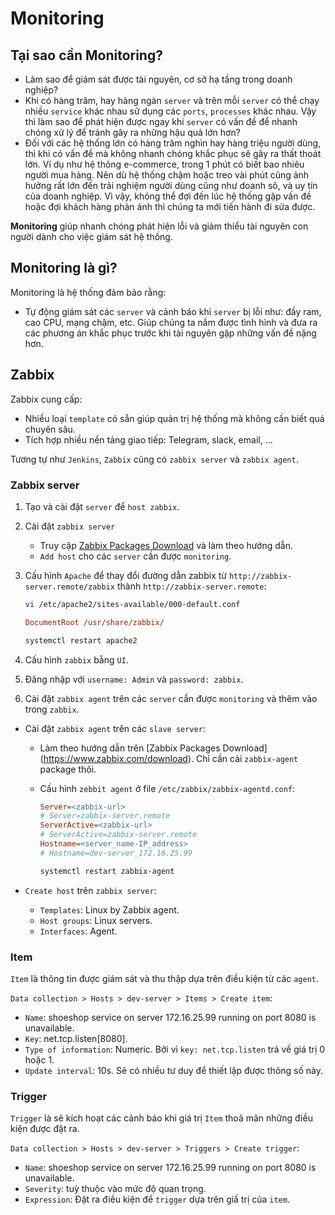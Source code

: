 # Monitoring

## Tại sao cần Monitoring?

- Làm sao để giám sát được tài nguyên, cơ sở hạ tầng trong doanh nghiệp?
- Khi có hàng trăm, hay hàng ngàn `server` và trên mỗi `server` có thể chạy nhiều `service` khác nhau
sử dụng các `ports`, `processes` khác nhau. Vậy thì làm sao để phát hiện được ngay khi `server` có
vấn đề để nhanh chóng xử lý để tránh gây ra những hậu quả lớn hơn?
- Đối với các hệ thống lớn có hàng trăm nghìn hay hàng triệu người dùng, thì khi có vấn đề mà không
nhanh chóng khắc phục sẽ gây ra thất thoát lớn. Ví dụ như hệ thông e-commerce, trong 1 phút có biết
bao nhiêu người mua hàng. Nên dù hệ thống chậm hoặc treo vài phút cũng ảnh hưởng rất lớn đến trải
nghiệm người dùng cũng như doanh sô, và uy tín của doanh nghiệp. Vì vậy, không thể đợi đến lúc hệ
thống gặp vấn đề hoặc đợi khách hàng phản ánh thì chúng ta mới tiến hành đi sửa được.

**Monitoring** giúp nhanh chóng phát hiện lỗi và giảm thiểu tài nguyên con người dành cho việc giám
sát hệ thống.

## Monitoring là gì?

Monitoring là hệ thống đảm bảo rằng:

- Tự động giám sát các `server` và cảnh báo khi `server` bị lỗi như: đầy ram, cao CPU, mạng chậm, etc.
Giúp chúng ta nắm được tình hình và đưa ra các phương án khắc phục trước khi tài nguyên gặp những vấn đề nặng hơn.

## Zabbix

Zabbix cung cấp:

- Nhiều loại `template` có sẵn giúp quản trị hệ thống mà không cần biết quá chuyên sâu.
- Tích hợp nhiều nền tảng giao tiếp: Telegram, slack, email, ...

Tương tự như `Jenkins`, `Zabbix` cũng có `zabbix server` và `zabbix agent`.

### Zabbix server

1. Tạo và cài đặt `server` để `host zabbix`.
2. Cài đặt `zabbix server`
    - Truy cập [Zabbix Packages Download](https://www.zabbix.com/download) và làm theo hướng dẫn.
    - `Add host` cho các `server` cần được `monitoring`.
3. Cấu hình `Apache` để thay đổi đường dẫn zabbix từ `http://zabbix-server.remote/zabbix` thành
`http://zabbix-server.remote`:

    ```bash
    vi /etc/apache2/sites-available/000-default.conf
    ```

    ```ini
    DocumentRoot /usr/share/zabbix/
    ```

    ```bash
    systemctl restart apache2
    ```

4. Cấu hình `zabbix` bằng `UI`.
5. Đăng nhập với `username: Admin` và `password: zabbix`.
6. Cài đặt `zabbix agent` trên các `server` cần được `monitoring` và thêm vào trong `zabbix`.

- Cài đặt `zabbix agent` trên các `slave server`:
  - Làm theo hướng dẫn trên [Zabbix Packages Download] (<https://www.zabbix.com/download>). Chỉ cần cài `zabbix-agent` package thôi.
  - Cấu hình `zebbit agent` ở file `/etc/zabbix/zabbix-agentd.conf`:

    ```ini
    Server=<zabbix-url>
    # Server=zabbix-server.remote
    ServerActive=<zabbix-url>
    # ServerActive=zabbix-server.remote
    Hostname=<server_name-IP_address>
    # Hostname=dev-server_172.16.25.99
    ```

    ```bash
    systemctl restart zabbix-agent
    ```

- `Create host` trên `zabbix server`:
  - `Templates`: Linux by Zabbix agent.
  - `Host groups`: Linux servers.
  - `Interfaces`: Agent.

### Item

`Item` là thông tin được giám sát và thu thập dựa trên điều kiện từ các `agent`.

`Data collection > Hosts > dev-server > Items > Create item`:

- `Name`: shoeshop service on server 172.16.25.99 running on port 8080 is unavailable.
- `Key`: net.tcp.listen[8080].
- `Type of information`: Numeric. Bởi vì `key: net.tcp.listen` trả về giá trị 0 hoặc 1.
- `Update interval`: 10s. Sẽ có nhiều tư duy để thiết lập được thông số này.

### Trigger

`Trigger` là sẽ kích hoạt các cảnh báo khi giá trị `Item` thoã mãn những điều kiện được đặt ra.

`Data collection > Hosts > dev-server > Triggers > Create trigger`:

- `Name`: shoeshop service on server 172.16.25.99 running on port 8080 is unavailable.
- `Severity`: tuỳ thuộc vào mức độ quan trọng.
- `Expression`: Đặt ra điều kiện để `trigger` dựa trên giấ trị của `item`.
